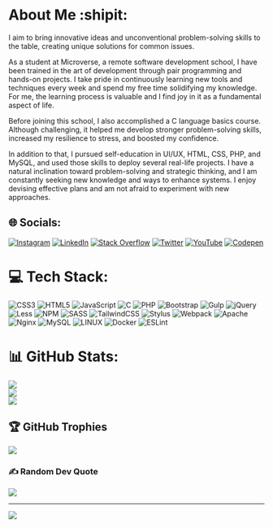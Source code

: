 # About Me :shipit:
I aim to bring innovative ideas and unconventional problem-solving skills to the table, creating unique solutions for common issues.

As a student at Microverse, a remote software development school, I have been trained in the art of development through pair programming and hands-on projects. I take pride in continuously learning new tools and techniques every week and spend my free time solidifying my knowledge. For me, the learning process is valuable and I find joy in it as a fundamental aspect of life.

Before joining this school, I also accomplished a C language basics course. Although challenging, it helped me develop stronger problem-solving skills, increased my resilience to stress, and boosted my confidence.

In addition to that, I pursued self-education in UI/UX, HTML, CSS, PHP, and MySQL, and used those skills to deploy several real-life projects. I have a natural inclination toward problem-solving and strategic thinking, and I am constantly seeking new knowledge and ways to enhance systems. I enjoy devising effective plans and am not afraid to experiment with new approaches.


## 🌐 Socials:
[![Instagram](https://img.shields.io/badge/Instagram-%23E4405F.svg?logo=Instagram&logoColor=white)](https://instagram.com/thereisahermitborneveryminute) [![LinkedIn](https://img.shields.io/badge/LinkedIn-%230077B5.svg?logo=linkedin&logoColor=white)](https://linkedin.com/in/obj513) [![Stack Overflow](https://img.shields.io/badge/-Stackoverflow-FE7A16?logo=stack-overflow&logoColor=white)](https://stackoverflow.com/users/17784788) [![Twitter](https://img.shields.io/badge/Twitter-%231DA1F2.svg?logo=Twitter&logoColor=white)](https://twitter.com/obj583) [![YouTube](https://img.shields.io/badge/YouTube-%23FF0000.svg?logo=YouTube&logoColor=white)](https://youtube.com/@romansspilaks2289) [![Codepen](https://img.shields.io/badge/Codepen-000000?style=for-the-badge&logo=codepen&logoColor=white)](https://codepen.io/romans-adi)

# 💻 Tech Stack:
![CSS3](https://img.shields.io/badge/css3-%231572B6.svg?style=plastic&logo=css3&logoColor=white) ![HTML5](https://img.shields.io/badge/html5-%23E34F26.svg?style=plastic&logo=html5&logoColor=white) ![JavaScript](https://img.shields.io/badge/javascript-%23323330.svg?style=plastic&logo=javascript&logoColor=%23F7DF1E) ![C](https://img.shields.io/badge/c-%2300599C.svg?style=plastic&logo=c&logoColor=white) ![PHP](https://img.shields.io/badge/php-%23777BB4.svg?style=plastic&logo=php&logoColor=white) ![Bootstrap](https://img.shields.io/badge/bootstrap-%23563D7C.svg?style=plastic&logo=bootstrap&logoColor=white) ![Gulp](https://img.shields.io/badge/GULP-%23CF4647.svg?style=plastic&logo=gulp&logoColor=white) ![jQuery](https://img.shields.io/badge/jquery-%230769AD.svg?style=plastic&logo=jquery&logoColor=white) ![Less](https://img.shields.io/badge/less-2B4C80?style=plastic&logo=less&logoColor=white) ![NPM](https://img.shields.io/badge/NPM-%23000000.svg?style=plastic&logo=npm&logoColor=white) ![SASS](https://img.shields.io/badge/SASS-hotpink.svg?style=plastic&logo=SASS&logoColor=white) ![TailwindCSS](https://img.shields.io/badge/tailwindcss-%2338B2AC.svg?style=plastic&logo=tailwind-css&logoColor=white) ![Stylus](https://img.shields.io/badge/stylus-%23ff6347.svg?style=plastic&logo=stylus&logoColor=white) ![Webpack](https://img.shields.io/badge/webpack-%238DD6F9.svg?style=plastic&logo=webpack&logoColor=black) ![Apache](https://img.shields.io/badge/apache-%23D42029.svg?style=plastic&logo=apache&logoColor=white) ![Nginx](https://img.shields.io/badge/nginx-%23009639.svg?style=plastic&logo=nginx&logoColor=white) ![MySQL](https://img.shields.io/badge/mysql-%2300f.svg?style=plastic&logo=mysql&logoColor=white) ![LINUX](https://img.shields.io/badge/Linux-FCC624?style=plastic&logo=linux&logoColor=black) ![Docker](https://img.shields.io/badge/docker-%230db7ed.svg?style=plastic&logo=docker&logoColor=white) ![ESLint](https://img.shields.io/badge/ESLint-4B3263?style=plastic&logo=eslint&logoColor=white)
# 📊 GitHub Stats:
![](https://github-readme-stats.vercel.app/api?username=romans-adi&theme=dark&hide_border=false&include_all_commits=false&count_private=true)<br/>
![](https://github-readme-streak-stats.herokuapp.com/?user=romans-adi&theme=dark&hide_border=false)<br/>
![](https://github-readme-stats.vercel.app/api/top-langs/?username=romans-adi&theme=dark&hide_border=false&include_all_commits=false&count_private=true&layout=compact)

## 🏆 GitHub Trophies
![](https://github-profile-trophy.vercel.app/?username=romans-adi&theme=monokai&no-frame=false&no-bg=true&margin-w=4)

### ✍️ Random Dev Quote
![](https://quotes-github-readme.vercel.app/api?type=horizontal&theme=gruvbox)

---
[![](https://visitcount.itsvg.in/api?id=romans-adi&icon=5&color=8)](https://visitcount.itsvg.in)

<!-- Proudly created with GPRM ( https://gprm.itsvg.in ) -->
